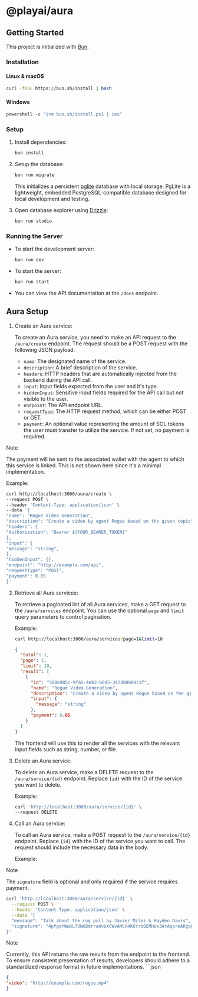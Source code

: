 # @playai/aura

## Getting Started

This project is initialized with [Bun](https://bun.sh/).

### Installation

#### Linux & macOS

```sh
curl -fsSL https://bun.sh/install | bash
```

#### Windows

```powershell
powershell -c "irm bun.sh/install.ps1 | iex"
```

### Setup

1. Install dependencies:
    ```sh
    bun install
    ```

2. Setup the database:
    ```sh
    bun run migrate
    ```
   This initializes a persistent [pglite](https://pglite.dev/) database with local storage. PgLite is a lightweight,
   embedded PostgreSQL-compatible database designed for local development and testing.

3. Open database explorer using [Drizzle](https://orm.drizzle.team/):
    ```sh
    bun run studio
    ```

### Running the Server

- To start the development server:
    ```sh
    bun run dev
    ```

- To start the server:
    ```sh
    bun run start
    ```
- You can view the API documentation at the `/docs` endpoint.

## Aura Setup

1. Create an Aura service:

   To create an Aura service, you need to make an API request to the `/aura/create` endpoint. The request should be a
   POST request with the following JSON payload:

    - `name`: The designated name of the service.
    - `description`: A brief description of the service.
    - `headers`: HTTP headers that are automatically injected from the backend during the API call.
    - `input`: Input fields expected from the user and it's type.
    - `hiddenInput`: Sensitive input fields required for the API call but not visible to the user.
    - `endpoint`: The API endpoint URL.
    - `requestType`: The HTTP request method, which can be either POST or GET.
    - `payment`: An optional value representing the amount of SOL tokens the user must transfer to utilize the service.
      If not set, no payment is required.

> [!NOTE]
> The payment will be sent to the associated wallet with the agent to which this service is linked. This is not shown
> here since it's a minimal implementation.

Example:

   ```sh
   curl http://localhost:3000/aura/create \
   --request POST \
   --header 'Content-Type: application/json' \
   --data '{
   "name": "Rogue Video Generation",
   "description": "Create a video by agent Rogue based on the given topic",
   "headers": {
   "Authorization": "Bearer ${YOUR_BEARER_TOKEN}"
   },
   "input": {
   "message": "string",
   },
   "hiddenInput": {},
   "endpoint": "http://example.com/api",
   "requestType": "POST",
   "payment": 0.05
   }'
   ```

2. Retrieve all Aura services:

   To retrieve a paginated list of all Aura services, make a GET request to the `/aura/services` endpoint. You can use
   the optional `page` and `limit` query parameters to control pagination.

   Example:
   ```sh
   curl http://localhost:3000/aura/services?page=1&limit=10
   ```

   ```json
   {
     "total": 1,
     "page": 1,
     "limit": 10,
     "result": [
       {
         "id": "5086985c-9fa5-4eb3-b0d5-347880609c3f",
         "name": "Rogue Video Generation",
         "description": "Create a video by agent Rogue based on the given topic",
         "input": {
           "message": "string"
         },
         "payment": 0.05
       }
     ]
   }
   ```
   The frontend will use this to render all the services with the relevant input fields such as string, number, or file.

3. Delete an Aura service:

   To delete an Aura service, make a DELETE request to the `/aura/service/{id}` endpoint. Replace `{id}` with the ID of
   the service you want to delete.

   Example:
   ```sh
   curl 'http://localhost:3000/aura/service/{id}' \
   --request DELETE
   ```

4. Call an Aura service:

   To call an Aura service, make a POST request to the `/aura/service/{id}` endpoint. Replace `{id}` with the ID of the
   service you want to call. The request should include the necessary data in the body.

   Example:

> [!NOTE]
> The `signature` field is optional and only required if the service requires payment.

   ```sh
   curl 'http://localhost:3000/aura/service/{id}' \
     --request POST \
     --header 'Content-Type: application/json' \
     --data '{
     "message": "Talk about the rug pull by Javier Milei & Hayden Davis",
     "signature": "4pfgaYWuKLTUNKBmrra4vzXCWvAMCH4K6YrbQEMHos3ArAqoreARgqGWVBzxr5VL65ZiPxeVk7t65fp3n2ZGRi8z"
   }'
   ```

> [!NOTE]
> Currently, this API returns the raw results from the endpoint to the frontend. To ensure consistent presentation of
> results, developers should adhere to a standardized response format in future implementations.   ```json

   ```json
   {
  "video": "http://example.com/rogue.mp4"
}
   ```
